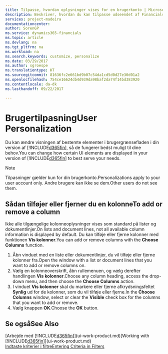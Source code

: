 ```yaml
---
title: Tilpasse, hvordan oplysninger vises for en brugerkonto | Microsoft Docs
description: Beskriver, hvordan du kan tilpasse udseendet af Financials til din brugerkonto.
services: project-madeira
documentationcenter: 
author: SorenGP
ms.service: dynamics365-financials
ms.topic: article
ms.devlang: na
ms.tgt_pltfrm: na
ms.workload: na
ms.search.keywords: customize, personalize
ms.date: 03/29/2017
ms.author: sgroespe
ms.translationtype: HT
ms.sourcegitcommit: 81636fc2e661bd9b07c54da1cd5d0d27e30d01a2
ms.openlocfilehash: 754ce16624db4d939da98baf2da74f14bd383920
ms.contentlocale: da-dk
ms.lasthandoff: 09/22/2017

---
```

# <a name="user-personalization"></a><span data-ttu-id="e4103-103">Brugertilpasning</span><span class="sxs-lookup"><span data-stu-id="e4103-103">User Personalization</span></span>
<span data-ttu-id="e4103-104">Du kan ændre visningen af bestemte elementer i brugergrænsefladen i din version af [!INCLUDE[d365fin](includes/d365fin_md.md)], så de fungerer bedst muligt til dine behov.</span><span class="sxs-lookup"><span data-stu-id="e4103-104">You can change how certain UI elements are displayed in your version of [!INCLUDE[d365fin](includes/d365fin_md.md)] to best serve your needs.</span></span>

> [!NOTE]  
>   <span data-ttu-id="e4103-105">Tilpasninger gælder kun for din brugerkonto.</span><span class="sxs-lookup"><span data-stu-id="e4103-105">Personalizations apply to your user account only.</span></span> <span data-ttu-id="e4103-106">Andre brugere kan ikke se dem.</span><span class="sxs-lookup"><span data-stu-id="e4103-106">Other users do not see them.</span></span>

## <a name="to-add-or-remove-a-column"></a><span data-ttu-id="e4103-107">Sådan tilføjer eller fjerner du en kolonne</span><span class="sxs-lookup"><span data-stu-id="e4103-107">To add or remove a column</span></span>
<span data-ttu-id="e4103-108">Ikke alle tilgængelige kolonneoplysninger vises som standard på lister og dokumentlinjer.</span><span class="sxs-lookup"><span data-stu-id="e4103-108">On lists and document lines, not all available column information is displayed by default.</span></span> <span data-ttu-id="e4103-109">Du kan tilføje eller fjerne kolonner med funktionen **Vis kolonner**.</span><span class="sxs-lookup"><span data-stu-id="e4103-109">You can add or remove columns with the **Choose Columns** function.</span></span>

1. <span data-ttu-id="e4103-110">Åbn vinduet med en liste eller dokumentlinjer, du vil tilføje eller fjerne kolonner fra.</span><span class="sxs-lookup"><span data-stu-id="e4103-110">Open the window with a list or document lines that you want to add or remove columns on.</span></span>
2. <span data-ttu-id="e4103-111">Vælg en kolonneoverskrift, åbn rullemenuen, og vælg derefter handlingen **Vis kolonner**.</span><span class="sxs-lookup"><span data-stu-id="e4103-111">Choose any column heading, access the drop-down menu, and then choose the **Choose Columns** action.</span></span>
3. <span data-ttu-id="e4103-112">I vinduet **Vis kolonner** skal du markere eller fjerne afkrydsningsfeltet **Synlig** ud for de kolonner, som du vil tilføje eller fjerne.</span><span class="sxs-lookup"><span data-stu-id="e4103-112">In the **Choose Columns** window, select or clear the **Visible** check box for the columns that you want to add or remove.</span></span>
4. <span data-ttu-id="e4103-113">Vælg knappen **OK**.</span><span class="sxs-lookup"><span data-stu-id="e4103-113">Choose the **OK** button.</span></span>

## <a name="see-also"></a><span data-ttu-id="e4103-114">Se også</span><span class="sxs-lookup"><span data-stu-id="e4103-114">See Also</span></span>
<span data-ttu-id="e4103-115">[Arbejde med [!INCLUDE[d365fin](includes/d365fin_md.md)]](ui-work-product.md)</span><span class="sxs-lookup"><span data-stu-id="e4103-115">[Working with [!INCLUDE[d365fin](includes/d365fin_md.md)]](ui-work-product.md)</span></span>  
[<span data-ttu-id="e4103-116">Indtaste kriterier i filtre</span><span class="sxs-lookup"><span data-stu-id="e4103-116">Entering Criteria in Filters</span></span>](ui-enter-criteria-filters.md)

